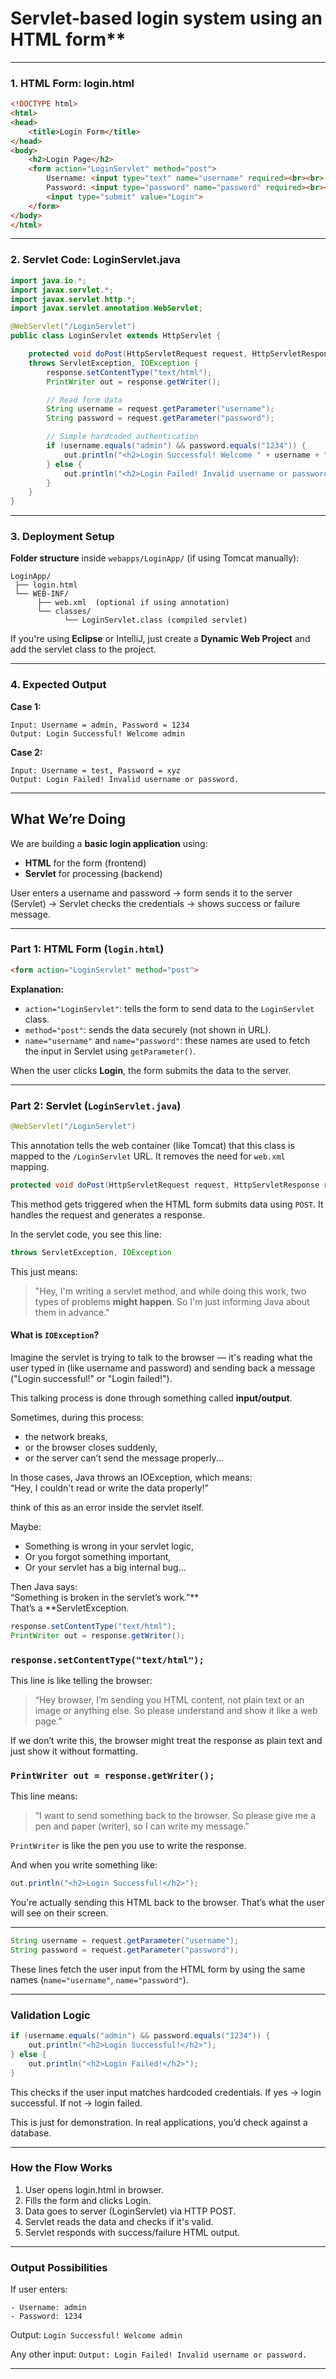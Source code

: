 # **Servlet-based login system** using an HTML form**
---

###  1. **HTML Form: login.html**

```html
<!DOCTYPE html>
<html>
<head>
    <title>Login Form</title>
</head>
<body>
    <h2>Login Page</h2>
    <form action="LoginServlet" method="post">
        Username: <input type="text" name="username" required><br><br>
        Password: <input type="password" name="password" required><br><br>
        <input type="submit" value="Login">
    </form>
</body>
</html>
```

---

###  2. **Servlet Code: LoginServlet.java**

```java
import java.io.*;
import javax.servlet.*;
import javax.servlet.http.*;
import javax.servlet.annotation.WebServlet;

@WebServlet("/LoginServlet")
public class LoginServlet extends HttpServlet {

    protected void doPost(HttpServletRequest request, HttpServletResponse response)
    throws ServletException, IOException {
        response.setContentType("text/html");
        PrintWriter out = response.getWriter();

        // Read form data
        String username = request.getParameter("username");
        String password = request.getParameter("password");

        // Simple hardcoded authentication
        if (username.equals("admin") && password.equals("1234")) {
            out.println("<h2>Login Successful! Welcome " + username + "</h2>");
        } else {
            out.println("<h2>Login Failed! Invalid username or password.</h2>");
        }
    }
}
```

---

### 3. **Deployment Setup**

**Folder structure** inside `webapps/LoginApp/` (if using Tomcat manually):

```
LoginApp/
 ├── login.html
 └── WEB-INF/
      ├── web.xml  (optional if using annotation)
      └── classes/
            └── LoginServlet.class (compiled servlet)
```

If you're using **Eclipse** or IntelliJ, just create a **Dynamic Web Project** and add the servlet class to the project.

---

###  4. **Expected Output**

**Case 1:**
```
Input: Username = admin, Password = 1234
Output: Login Successful! Welcome admin
```

**Case 2:**
```
Input: Username = test, Password = xyz
Output: Login Failed! Invalid username or password.
```

---


## **What We’re Doing**

We are building a **basic login application** using:
- **HTML** for the form (frontend)
- **Servlet** for processing (backend)

User enters a username and password → form sends it to the server (Servlet) → Servlet checks the credentials → shows success or failure message.

---

### Part 1: HTML Form (`login.html`)

```html
<form action="LoginServlet" method="post">
```

**Explanation:**
- `action="LoginServlet"`: tells the form to send data to the `LoginServlet` class.
- `method="post"`: sends the data securely (not shown in URL).
- `name="username"` and `name="password"`: these names are used to fetch the input in Servlet using `getParameter()`.

When the user clicks **Login**, the form submits the data to the server.

---

### Part 2: Servlet (`LoginServlet.java`)

```java
@WebServlet("/LoginServlet")
```

This annotation tells the web container (like Tomcat) that this class is mapped to the `/LoginServlet` URL. It removes the need for `web.xml` mapping.

```java
protected void doPost(HttpServletRequest request, HttpServletResponse response)
```

This method gets triggered when the HTML form submits data using `POST`. It handles the request and generates a response.

In the servlet code, you see this line:

```java
throws ServletException, IOException
```

This just means:

> "Hey, I'm writing a servlet method, and while doing this work, two types of problems **might happen**. So I'm just informing Java about them in advance."

#### What is `IOException`?

Imagine the servlet is trying to talk to the browser — it's reading what the user typed in (like username and password) and sending back a message ("Login successful!" or "Login failed!").

This talking process is done through something called **input/output**.

Sometimes, during this process:
- the network breaks,
- or the browser closes suddenly,
- or the server can’t send the message properly...

In those cases, Java throws an IOException, which means:  
“Hey, I couldn't read or write the data properly!”

think of this as an error inside the servlet itself.

Maybe:
- Something is wrong in your servlet logic,
- Or you forgot something important,
- Or your servlet has a big internal bug...

Then Java says:  
“Something is broken in the servlet’s work.”**  
That’s a **ServletException.


```java
response.setContentType("text/html");
PrintWriter out = response.getWriter();
```

###  `response.setContentType("text/html");`

This line is like telling the browser:

> “Hey browser, I’m sending you HTML content, not plain text or an image or anything else. So please understand and show it like a web page.”

If we don’t write this, the browser might treat the response as plain text and just show it without formatting.

###  `PrintWriter out = response.getWriter();`

This line means:

> “I want to send something back to the browser. So please give me a pen and paper (writer), so I can write my message.”

`PrintWriter` is like the pen you use to write the response.

And when you write something like:

```java
out.println("<h2>Login Successful!</h2>");
```

You're actually sending this HTML back to the browser. That’s what the user will see on their screen.

---

```java
String username = request.getParameter("username");
String password = request.getParameter("password");
```

These lines fetch the user input from the HTML form by using the same names (`name="username"`, `name="password"`).

---

###  Validation Logic

```java
if (username.equals("admin") && password.equals("1234")) {
    out.println("<h2>Login Successful!</h2>");
} else {
    out.println("<h2>Login Failed!</h2>");
}
```

This checks if the user input matches hardcoded credentials. If yes → login successful. If not → login failed.

This is just for demonstration. In real applications, you’d check against a database.

---

###  How the Flow Works

1. User opens login.html in browser.
2. Fills the form and clicks Login.
3. Data goes to server (LoginServlet) via HTTP POST.
4. Servlet reads the data and checks if it's valid.
5. Servlet responds with success/failure HTML output.

---

### Output Possibilities

If user enters:
```
- Username: admin
- Password: 1234
```

Output: `Login Successful! Welcome admin`

Any other input:
`Output: Login Failed! Invalid username or password.`

---



